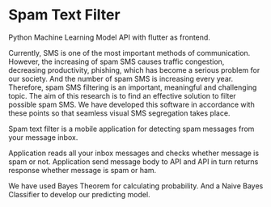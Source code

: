 # Spam Text Filter
Python Machine Learning Model API with flutter as frontend. 

Currently, SMS is one of the most important methods of communication.
However, the increasing of spam SMS causes traffic congestion, decreasing
productivity, phishing, which has become a serious problem for our society. And
the number of spam SMS is increasing every year. Therefore, spam SMS filtering
is an important, meaningful and challenging topic. The aim of this research is to
find an effective solution to filter possible spam SMS. We have developed this
software in accordance with these points so that seamless visual SMS segregation
takes place.

Spam text filter is a mobile application for detecting spam messages from your
message inbox.

Application reads all your inbox messages and checks whether message is spam
or not. Application send message body to API and API in turn returns response
whether message is spam or ham.

We have used Bayes Theorem for calculating probability. And a Naive Bayes
Classifier to develop our predicting model.
